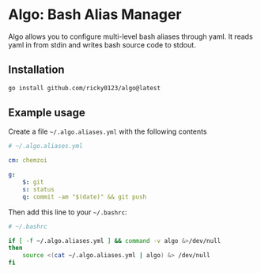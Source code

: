 # Algo: Bash Alias Manager

Algo allows you to configure multi-level bash aliases through yaml. It reads yaml in from stdin and writes bash source code to stdout.

## Installation

```sh
go install github.com/ricky0123/algo@latest
```

## Example usage

Create a file `~/.algo.aliases.yml` with the following contents

```yml
# ~/.algo.aliases.yml

cm: chemzoi

g:
    $: git
    s: status
    q: commit -am "$(date)" && git push
```

Then add this line to your `~/.bashrc`:

```bash
# ~/.bashrc

if [ -f ~/.algo.aliases.yml ] && command -v algo &>/dev/null
then
    source <(cat ~/.algo.aliases.yml | algo) &> /dev/null
fi
```
